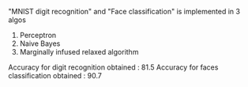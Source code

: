 "MNIST digit recognition" and "Face classification" is implemented in 3 algos
1.	Perceptron
2.	Naive Bayes
3.	Marginally infused relaxed algorithm

Accuracy for digit recognition obtained    : 81.5
Accuracy for faces classification obtained : 90.7
